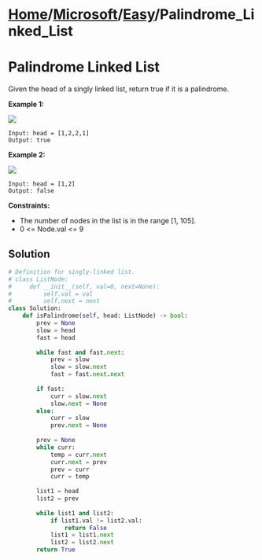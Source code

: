 # [Home](./../../..)/[Microsoft](./../..)/[Easy](./..)/Palindrome_Linked_List
<h1>Palindrome Linked List</h1>

<p>
Given the head of a singly linked list, return true if it is a palindrome.

</p>

<b>Example 1:</b>

<img src="https://assets.leetcode.com/uploads/2021/03/03/pal1linked-list.jpg">

    Input: head = [1,2,2,1]
    Output: true
    
<b>Example 2:</b>

<img src="https://assets.leetcode.com/uploads/2021/03/03/pal2linked-list.jpg">

    Input: head = [1,2]
    Output: false

<b>Constraints:</b>

- The number of nodes in the list is in the range [1, 105].
- 0 <= Node.val <= 9

<h2>Solution</h2>

```python
# Definition for singly-linked list.
# class ListNode:
#     def __init__(self, val=0, next=None):
#         self.val = val
#         self.next = next
class Solution:
    def isPalindrome(self, head: ListNode) -> bool:
        prev = None
        slow = head
        fast = head
        
        while fast and fast.next:
            prev = slow
            slow = slow.next
            fast = fast.next.next
        
        if fast:
            curr = slow.next
            slow.next = None    
        else:
            curr = slow
            prev.next = None
        
        prev = None
        while curr:
            temp = curr.next
            curr.next = prev
            prev = curr
            curr = temp
        
        list1 = head
        list2 = prev
        
        while list1 and list2:
            if list1.val != list2.val:
                return False
            list1 = list1.next
            list2 = list2.next
        return True
```
